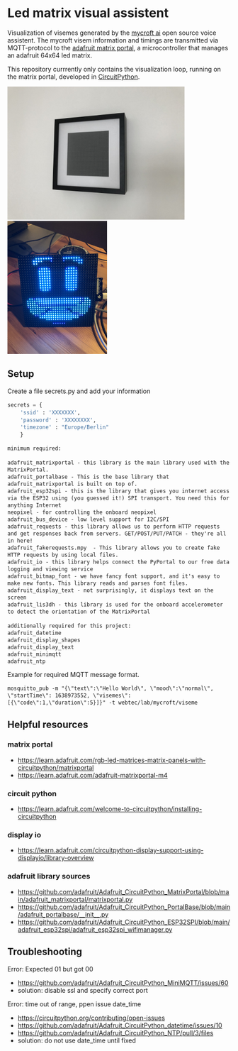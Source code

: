 # Led matrix visual assistent

Visualization of visemes generated by the [mycroft ai](https://mycroft.ai/) open source voice assistent.
The mycroft visem information and timings are transmitted via MQTT-protocol to the [adafruit matrix portal](https://www.adafruit.com/product/4745), a microcontroller that manages an adafruit 64x64 led matrix. 



This repository currrently only contains the visualization loop, running on the matrix portal, developed in [CircuitPython](https://circuitpython.org/).


<img src="./doc/IMG_9553.JPG" width="400"/> <img src="./doc/IMG_8804.JPG" width="225"/>


## Setup
Create a file secrets.py and add your information
```python
secrets = {
    'ssid' : 'XXXXXXX',
    'password' : 'XXXXXXXX',
    'timezone' : "Europe/Berlin"
    }
```
```
minimum required: 

adafruit_matrixportal - this library is the main library used with the MatrixPortal.
adafruit_portalbase - This is the base library that adafruit_matrixportal is built on top of.
adafruit_esp32spi - this is the library that gives you internet access via the ESP32 using (you guessed it!) SPI transport. You need this for anything Internet
neopixel - for controlling the onboard neopixel
adafruit_bus_device - low level support for I2C/SPI
adafruit_requests - this library allows us to perform HTTP requests and get responses back from servers. GET/POST/PUT/PATCH - they're all in here!
adafruit_fakerequests.mpy  - This library allows you to create fake HTTP requests by using local files.
adafruit_io - this library helps connect the PyPortal to our free data logging and viewing service
adafruit_bitmap_font - we have fancy font support, and it's easy to make new fonts. This library reads and parses font files.
adafruit_display_text - not surprisingly, it displays text on the screen
adafruit_lis3dh - this library is used for the onboard accelerometer to detect the orientation of the MatrixPortal

additionally required for this project:
adafruit_datetime
adafruit_display_shapes
adafruit_display_text
adafruit_minimqtt
adafruit_ntp
```

Example for required MQTT message format.
```
mosquitto_pub -m "{\"text\":\"Hello World\", \"mood\":\"normal\", \"startTime\": 1638973552, \"visemes\": [{\"code\":1,\"duration\":5}]}" -t webtec/lab/mycroft/viseme
```

## Helpful resources

### matrix portal
- https://learn.adafruit.com/rgb-led-matrices-matrix-panels-with-circuitpython/matrixportal
- https://learn.adafruit.com/adafruit-matrixportal-m4

### circuit python
- https://learn.adafruit.com/welcome-to-circuitpython/installing-circuitpython

### display io
- https://learn.adafruit.com/circuitpython-display-support-using-displayio/library-overview

### adafruit library sources
- https://github.com/adafruit/Adafruit_CircuitPython_MatrixPortal/blob/main/adafruit_matrixportal/matrixportal.py
- https://github.com/adafruit/Adafruit_CircuitPython_PortalBase/blob/main/adafruit_portalbase/__init__.py
- https://github.com/adafruit/Adafruit_CircuitPython_ESP32SPI/blob/main/adafruit_esp32spi/adafruit_esp32spi_wifimanager.py

##  Troubleshooting
Error: Expected 01 but got 00
- https://github.com/adafruit/Adafruit_CircuitPython_MiniMQTT/issues/60
- solution: disable ssl and specify correct port

Error: time out of range, ppen issue date_time
- https://circuitpython.org/contributing/open-issues
- https://github.com/adafruit/Adafruit_CircuitPython_datetime/issues/10
- https://github.com/adafruit/Adafruit_CircuitPython_NTP/pull/3/files
- solution: do not use date_time until fixed